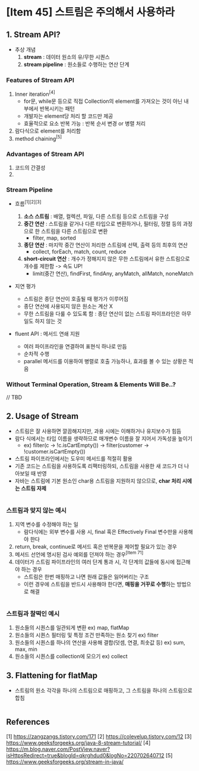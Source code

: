 # [Item 45] 스트림은 주의해서 사용하라
## 1. Stream API?
- 추상 개념
  1. **stream** : 데이터 원소의 유/무한 시퀀스
  2. **stream pipeline** : 원소들로 수행하는 연산 단계

### Features of Stream API
1. Inner iteration<sup>[4]</sup>
   - for문, while문 등으로 직접 Collection의 element를 가져오는 것이 아닌 내부에서 반복시키는 패턴
   - 개발자는 element당 처리 할 코드만 제공
   - 효율적으로 요소 반복 가능 : 반복 순서 변경 or 병렬 처리
2. 람다식으로 element를 처리함
3. method chaining<sup>[5]</sup>

### Advantages of Stream API
1. 코드의 간결성
2. 

### Stream Pipeline
- 흐름<sup>[1]</sup><sup>[2]</sup><sup>[3]</sup>
  1. **소스 스트림** : 배열, 컬렉션, 파일, 다른 스트림 등으로 스트림을 구성
  2. **중간 연산** : 스트림을 같거나 다른 타입으로 변환하거나, 필터링, 정렬 등의 과정으로 한 스트림을 다른 스트림으로 변환
     - filter, map, sorted
  3. **종단 연산** : 마지막 중간 연산이 처리한 스트림에 선택, 출력 등의 최후의 연산
     - collect, forEach, match, count, reduce
  4. **short-circuit 연산** : 개수가 정해지지 않은 무한 스트림에서 유한 스트림으로 개수를 제한함 -> 속도 UP!
     - limit(중간 연산), findFirst, findAny, anyMatch, allMatch, noneMatch
     
- 지연 평가
  - 스트림은 종단 연산이 호출될 때 평가가 이루어짐
  - 종단 연산에 사용되지 않은 원소는 계산 X
  - 무한 스트림을 다룰 수 있도록 함 : 종단 연산이 없는 스트림 파이프라인은 아무 일도 하지 않는 것

- fluent API : 메서드 연쇄 지원
  - 여러 파이프라인을 연결하여 표현식 하나로 만듬
  - 순차적 수행
  - parallel 메서드를 이용하여 병렬로 호출 가능하나, 효과를 볼 수 있는 상황은 적음

### Without Terminal Operation, Stream & Elements Will Be..?
// TBD

## 2. Usage of Stream
- 스트림은 잘 사용하면 깔끔해지지만, 과용 시에는 이해하거나 유지보수가 힘듬
- 람다 식에서는 타입 이름을 생략하므로 매개변수 이름을 잘 지어서 가독성을 높이기
  - ex) filter(c -> !c.isCartEmpty()) -> filter(customer -> !customer.isCartEmpty())
- 스트림 파이프라인에서는 도우미 메서드를 적절히 활용
- 기존 코드는 스트림을 사용하도록 리팩터링하되, 스트림을 사용한 새 코드가 더 나아보일 때 반영
- 자바는 스트림에 기본 원소인 char용 스트림을 지원하지 않으므로, **char 처리 시에는 스트림 자제**
```java

```

### 스트림과 맞지 않는 예시
1. 지역 변수를 수정해야 하는 일
    - 람다식에는 외부 변수를 사용 시, final 혹은 Effectively Final 변수만을 사용해야 한다
2. return, break, continue로 메서드 혹은 반복문을 제어할 필요가 있는 경우
3. 메서드 선언에 명시된 검사 예외를 던져야 하는 경우<sup>[Item 71]</sup>
4. 데이터가 스트림 파이프라인의 여러 단계 통과 시, 각 단계의 값들에 동시에 접근해야 하는 경우
   - 스트림은 한번 매핑하고 나면 원래 값들은 잃어버리는 구조
   - 이런 경우에 스트림을 반드시 사용해야 한다면, **매핑을 거꾸로 수행**하는 방법으로 해결
```java

```

### 스트림과 찰떡인 예시
1. 원소들의 시퀀스를 일관되게 변환 ex) map, flatMap
2. 원소들의 시퀀스 필터링 및 특정 조건 만족하는 원소 찾기 ex) filter
3. 원소들의 시퀀스를 하나의 연산을 사용해 결합(덧셈, 연결, 최솟값 등) ex) sum, max, min
4. 원소들의 시퀀스를 collection에 모으기 ex) collect

## 3. Flattening for flatMap
- 스트림의 원소 각각을 하나의 스트림으로 매핑하고, 그 스트림을 하나의 스트림으로 합침
```java

```

## References
[1] https://zangzangs.tistory.com/171
[2] https://colevelup.tistory.com/12
[3] https://www.geeksforgeeks.org/java-8-stream-tutorial/
[4] https://m.blog.naver.com/PostView.naver?isHttpsRedirect=true&blogId=qkrghdud0&logNo=220702640712
[5] https://www.geeksforgeeks.org/stream-in-java/